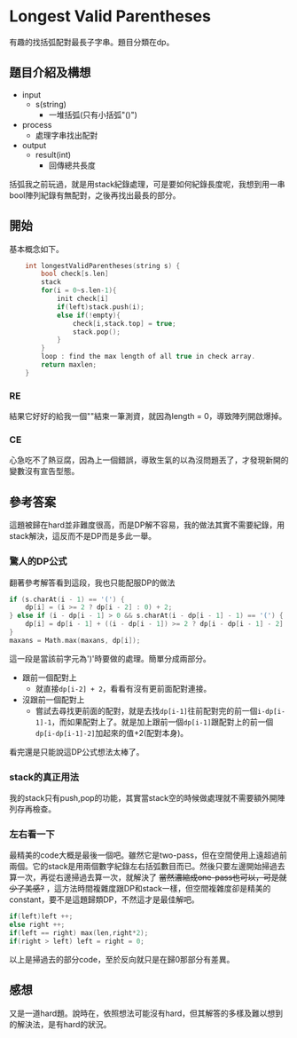 # Longest Valid Parentheses
有趣的找括弧配對最長子字串。題目分類在dp。

## 題目介紹及構想
- input
  - s(string)
    - 一堆括弧(只有小括弧"()")
- process
  - 處理字串找出配對
- output
  - result(int)
    - 回傳總共長度

括弧我之前玩過，就是用stack紀錄處理，可是要如何紀錄長度呢，我想到用一串bool陣列紀錄有無配對，之後再找出最長的部分。

## 開始
基本概念如下。
``` C++ =
    int longestValidParentheses(string s) {
        bool check[s.len]
        stack
        for(i = 0~s.len-1){
            init check[i]
            if(left)stack.push(i);
            else if(!empty){
                check[i,stack.top] = true;
                stack.pop();
            }
        }
        loop : find the max length of all true in check array.
        return maxlen;
    }
```

### RE
結果它好好的給我一個""結束一筆測資，就因為length = 0，導致陣列開啟爆掉。

### CE
心急吃不了熱豆腐，因為上一個錯誤，導致生氣的以為沒問題丟了，才發現新開的變數沒有宣告型態。

## 參考答案
這題被歸在hard並非難度很高，而是DP解不容易，我的做法其實不需要紀錄，用stack解決，這反而不是DP而是多此一舉。

### 驚人的DP公式
翻著參考解答看到這段，我也只能配服DP的做法
```C++ =
if (s.charAt(i - 1) == '(') {
    dp[i] = (i >= 2 ? dp[i - 2] : 0) + 2;
} else if (i - dp[i - 1] > 0 && s.charAt(i - dp[i - 1] - 1) == '(') {
    dp[i] = dp[i - 1] + ((i - dp[i - 1]) >= 2 ? dp[i - dp[i - 1] - 2] : 0) + 2;
}
maxans = Math.max(maxans, dp[i]);
```

這一段是當該前字元為')'時要做的處理。簡單分成兩部分。

- 跟前一個配對上
  - 就直接`dp[i-2] + 2`，看看有沒有更前面配對連接。
- 沒跟前一個配對上
  - 嘗試去尋找更前面的配對，就是去找`dp[i-1]`往前配對完的前一個`i-dp[i-1]-1`，而如果配對上了。就是加上跟前一個`dp[i-1]`跟配對上的前一個`dp[i-dp[i-1]-2]`加起來的值+2(配對本身)。

看完還是只能說這DP公式想法太棒了。

### stack的真正用法
我的stack只有push,pop的功能，其實當stack空的時候做處理就不需要額外開陣列存再檢查。

### 左右看一下
最精美的code大概是最後一個吧。雖然它是two-pass，但在空間使用上遠超過前兩個。它的stack是用兩個數字紀錄左右括弧數目而已。然後只要左邊開始掃過去算一次，再從右邊掃過去算一次，就解決了 ~~當然濃縮成one-pass也可以，可是就少了美感?~~ ，這方法時間複雜度跟DP和stack一樣，但空間複雜度卻是精美的constant，要不是這題歸類DP，不然這才是最佳解吧。

```C++ =
if(left)left ++;
else right ++;
if(left == right) max(len,right*2);
if(right > left) left = right = 0;
```
以上是掃過去的部分code，至於反向就只是在歸0那部分有差異。
## 感想
又是一道hard題。說時在，依照想法可能沒有hard，但其解答的多樣及難以想到的解決法，是有hard的狀況。
